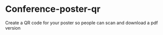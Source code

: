# Conference-poster-qr
Create a QR code for your poster so people can scan and download a pdf version
